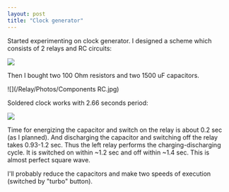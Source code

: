 ```yaml
---
layout: post
title: "Clock generator"
---
```


Started experimenting on clock generator.
I designed a scheme which consists of 2 relays and RC circuits:

![](/Relay/Schemes/clock.png)

Then I bought two 100 Ohm resistors and two 1500 uF capacitors.

![](/Relay/Photos/Components RC.jpg)

Soldered clock works with 2.66 seconds period:

[![](http://img.youtube.com/vi/7NZI0PF3qEE/0.jpg)](http://www.youtube.com/watch?v=7NZI0PF3qEE)

Time for energizing the capacitor and switch on the relay is about 0.2 sec (as I planned).
And discharging the capacitor and switching off the relay takes 0.93-1.2 sec.
Thus the left relay performs the charging-discharging cycle. It is switched on within ~1.2 sec and off within ~1.4 sec. This is almost perfect square wave.

I'll probably reduce the capacitors and make two speeds of execution (switched by "turbo" button).

